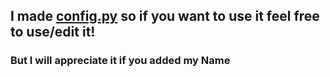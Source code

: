 ## I made [config.py](https://github.com/mahirox36/Sorter/blob/main/Lib/config.py) so if you want to use it feel free to use/edit it! 
### But I will appreciate it if you added my Name
